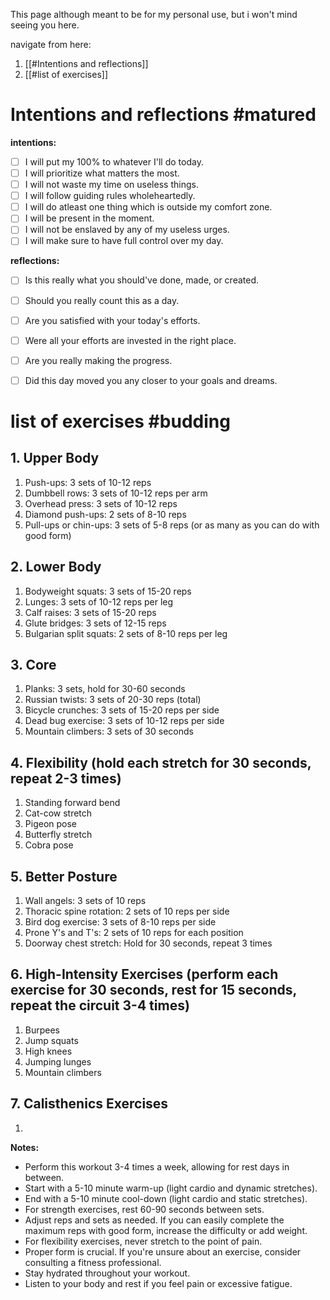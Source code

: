 This page although meant to be for my personal use, but i won't mind seeing you here.

navigate from here:
1. [[#Intentions and reflections]]
2. [[#list of exercises]]



# Intentions and reflections #matured 

**intentions:**
- [ ] I will put my 100% to whatever I'll do today.
- [ ] I will prioritize what matters the most.
- [ ] I will not waste my time on useless things.
- [ ] I will follow guiding rules wholeheartedly.
- [ ] I will do atleast one thing which is outside my comfort zone.
- [ ] I will be present in the moment.
- [ ] I will not be enslaved by any of my useless urges.
- [ ] I will make sure to have full control over my day.

**reflections:**
- [ ] Is this really what you should've done, made, or created.
- [ ] Should you really count this as a day.
- [ ] Are you satisfied with your today's efforts.
- [ ] Were all your efforts are invested in the right place.
- [ ] Are you really making the progress.
- [ ] Did this day moved you any closer to your goals and dreams.


# list of exercises #budding 

## 1. Upper Body
1. Push-ups: 3 sets of 10-12 reps
2. Dumbbell rows: 3 sets of 10-12 reps per arm
3. Overhead press: 3 sets of 10-12 reps
4. Diamond push-ups: 2 sets of 8-10 reps
5. Pull-ups or chin-ups: 3 sets of 5-8 reps (or as many as you can do with good form)

## 2. Lower Body
1. Bodyweight squats: 3 sets of 15-20 reps
2. Lunges: 3 sets of 10-12 reps per leg
3. Calf raises: 3 sets of 15-20 reps
4. Glute bridges: 3 sets of 12-15 reps
5. Bulgarian split squats: 2 sets of 8-10 reps per leg

## 3. Core
1. Planks: 3 sets, hold for 30-60 seconds
2. Russian twists: 3 sets of 20-30 reps (total)
3. Bicycle crunches: 3 sets of 15-20 reps per side
4. Dead bug exercise: 3 sets of 10-12 reps per side
5. Mountain climbers: 3 sets of 30 seconds

## 4. Flexibility (hold each stretch for 30 seconds, repeat 2-3 times)
1. Standing forward bend
2. Cat-cow stretch
3. Pigeon pose
4. Butterfly stretch
5. Cobra pose

## 5. Better Posture
1. Wall angels: 3 sets of 10 reps
2. Thoracic spine rotation: 2 sets of 10 reps per side
3. Bird dog exercise: 3 sets of 8-10 reps per side
4. Prone Y's and T's: 2 sets of 10 reps for each position
5. Doorway chest stretch: Hold for 30 seconds, repeat 3 times

## 6. High-Intensity Exercises (perform each exercise for 30 seconds, rest for 15 seconds, repeat the circuit 3-4 times)
1. Burpees
2. Jump squats
3. High knees
4. Jumping lunges
5. Mountain climbers

## 7. Calisthenics Exercises

1. 


**Notes:**
- Perform this workout 3-4 times a week, allowing for rest days in between.
- Start with a 5-10 minute warm-up (light cardio and dynamic stretches).
- End with a 5-10 minute cool-down (light cardio and static stretches).
- For strength exercises, rest 60-90 seconds between sets.
- Adjust reps and sets as needed. If you can easily complete the maximum reps with good form, increase the difficulty or add weight.
- For flexibility exercises, never stretch to the point of pain.
- Proper form is crucial. If you're unsure about an exercise, consider consulting a fitness professional.
- Stay hydrated throughout your workout.
- Listen to your body and rest if you feel pain or excessive fatigue.
